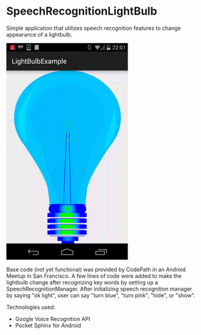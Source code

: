 # SpeechRecognitionLightBulb

Simple application that utilizes speech recognition features to change appearance of a lightbulb. 

![alt tag](https://github.com/davidlevitsky/SpeechRecognitionLightBulb/blob/master/LightDemo.gif)

Base code (not yet functional) was provided by CodePath in an Android Meetup in San Francisco. A few lines of code were added to make the lightbulb change after recognizing key words by setting up a SpeechRecognitionManager.
After initializing speech recognition manager by saying "ok light", user can say "turn blue", "turn pink", "hide", or "show".

Technologies used:

- Google Voice Recognition API
- Pocket Sphinx for Android

